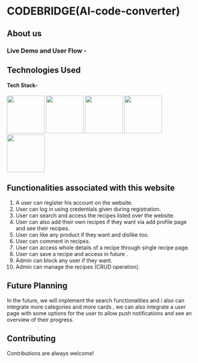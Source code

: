 # CODEBRIDGE(AI-code-converter)

## About us

 



### Live Demo and User Flow -













## Technologies Used

#### Tech Stack-

<p float="left">
    <img src="https://cdn.pixabay.com/photo/2017/08/05/11/16/logo-2582748_640.png" width="100" height="100">
    <img src="https://cdn.pixabay.com/photo/2017/08/05/11/16/logo-2582747_640.png" width="100" height="100">
    <img src="https://encrypted-tbn0.gstatic.com/images?q=tbn:ANd9GcS76aVIo4u18ZBAVWU79QkDQ6uvKUjF4leJ7g&usqp=CAU" width="100" height="100">
   <img src="https://blog.logrocket.com/wp-content/uploads/2021/04/optimize-react-native-performance.png" width="100" height="100">   
<img src="https://jquery-plugins.net/image/plugin/chakra-ui-simple-modular-accessible-ui-components-for-react-applications.png"  height="100">
 </p>

## Functionalities associated with this website

1. A user can register his account on the website.
2. User can log in using credentials given during registration.
3. User can search and access the recipes listed over the website.
4. User can also add their own recipes if they want via add profile page and see their recipes.
5. User can like any product if they want and dislike too.
6. User can comment in recipes.
7. User can access whole details of a recipe through single recipe page.
8. User can save a recipe and access in future .
9. Admin can block any user if they want.
10. Admin can manage the recipes (CRUD operation).




## Future Planning

In the future, we will implement the search functionalities and i also can integrate more categories and more cards , we can also integrate a user page with some options for the user to allow push notifications and see an overview of their progress. 




## Contributing

Contributions are always welcome!

